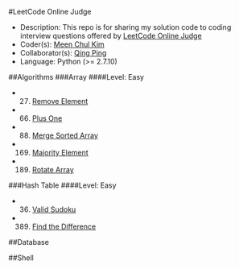 #LeetCode Online Judge
+ Description: This repo is for sharing my solution code to coding interview questions offered by [LeetCode Online Judge](https://leetcode.com)
+ Coder(s): [Meen Chul Kim](https://github.com/liberaliscomputing)
+ Collaborator(s): [Qing Ping](https://github.com/ChanningPing)
+ Language: Python (>= 2.7.10)

##Algorithms
###Array
####Level: Easy
+ 27. [Remove Element](https://github.com/liberaliscomputing/leetcode-online-judge/blob/master/algorithms/array/easy/remove_element.py)
+ 66. [Plus One](https://github.com/liberaliscomputing/leetcode-online-judge/blob/master/algorithms/array/easy/plus_one.py)
+ 88. [Merge Sorted Array](https://github.com/liberaliscomputing/leetcode-online-judge/blob/master/algorithms/array/easy/merge_sorted_array.py)
+ 169. [Majority Element](https://github.com/liberaliscomputing/leetcode-online-judge/blob/master/algorithms/array/easy/majority_element.py)
+ 189. [Rotate Array](https://github.com/liberaliscomputing/leetcode-online-judge/blob/master/algorithms/array/easy/rotate_array.py)

###Hash Table
####Level: Easy
+ 36. [Valid Sudoku](https://github.com/liberaliscomputing/leetcode-online-judge/blob/master/algorithms/hash_table/easy/valid_sudoku.py)
+ 389. [Find the Difference](https://github.com/liberaliscomputing/leetcode-online-judge/blob/master/algorithms/hash_table/easy/find_the_difference.py)

##Database

##Shell

